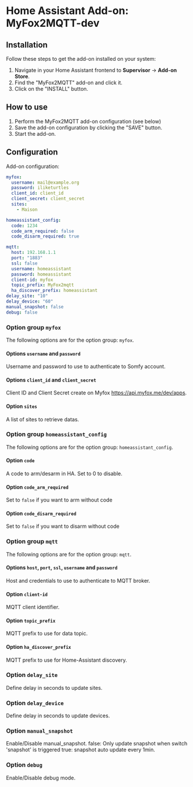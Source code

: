 # Home Assistant Add-on: MyFox2MQTT-dev

## Installation

Follow these steps to get the add-on installed on your system:

1. Navigate in your Home Assistant frontend to **Supervisor** -> **Add-on Store**.
2. Find the "MyFox2MQTT" add-on and click it.
3. Click on the "INSTALL" button.

## How to use

1. Perform the MyFox2MQTT add-on configuration (see below)
2. Save the add-on configuration by clicking the "SAVE" button.
3. Start the add-on.

## Configuration

Add-on configuration:

```yaml
myfox:
  username: mail@example.org
  password: iliketurtles
  client_id: client_id
  client_secret: client_secret
  sites:
    - Maison

homeassistant_config:
  code: 1234
  code_arm_required: false
  code_disarm_required: true

mqtt:
  host: 192.168.1.1
  port: "1883"
  ssl: false
  username: homeassistant
  password: homeassistant
  client-id: myfox
  topic_prefix: MyFox2mqtt
  ha_discover_prefix: homeassistant
delay_site: "10"
delay_device: "60"
manual_snapshot: false
debug: false
```

### Option group `myfox`

The following options are for the option group: `myfox`.

#### Options `username` and `password`

Username and password to use to authenticate to Somfy account.

#### Options `client_id` and `client_secret`

Client ID and Client Secret create on Myfox https://api.myfox.me/dev/apps.

#### Option `sites`

A list of sites to retrieve datas.

### Option group `homeassistant_config`

The following options are for the option group: `homeassistant_config`.

#### Option `code`

A code to arm/desarm in HA. Set to 0 to disable.

#### Option `code_arm_required`

Set to `false` if you want to arm without code

#### Option `code_disarm_required`

Set to `false` if you want to disarm without code

### Option group `mqtt`

The following options are for the option group: `mqtt`.

#### Options `host`, `port`, `ssl`, `username` and `password`

Host and credentials to use to authenticate to MQTT broker.

#### Option `client-id`

MQTT client identifier.

#### Option `topic_prefix`

MQTT prefix to use for data topic.

#### Option `ha_discover_prefix`

MQTT prefix to use for Home-Assistant discovery.

### Option `delay_site`

Define delay in seconds to update sites.

### Option `delay_device`

Define delay in seconds to update devices.

### Option `manual_snapshot`

Enable/Disable manual_snapshot.
false: Only update snapshot when switch 'snapshot' is triggered
true: snapshot auto update every 1min.

### Option `debug`

Enable/Disable debug mode.
